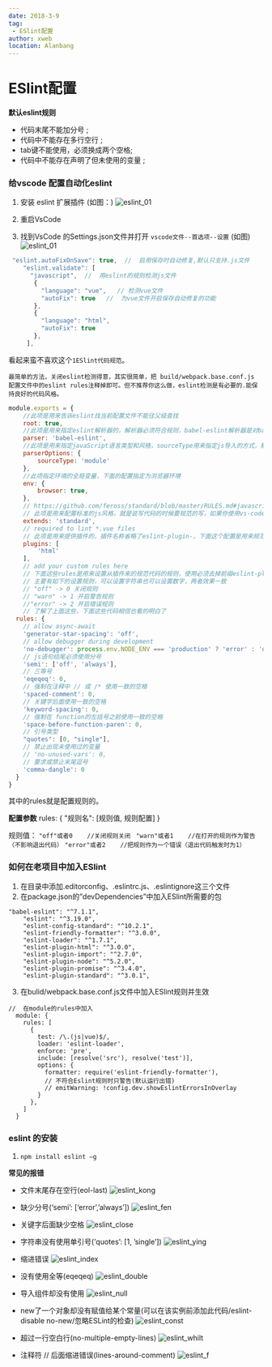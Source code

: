 ```yaml
---
date: 2018-3-9
tag: 
 - ESlint配置
author: xweb
location: Alanbang
---
```

# ESlint配置
**默认eslint规则**
* 代码末尾不能加分号 ;
* 代码中不能存在多行空行 ;
* tab键不能使用，必须换成两个空格;
* 代码中不能存在声明了但未使用的变量 ;

### 给vscode 配置自动化eslint
1. 安装 eslint 扩展插件 (如图：)
![eslint_01](../img/eslint/eslint_01.png)

2. 重启VsCode
3. 找到VsCode 的Settings.json文件并打开
   `vscode文件--首选项--设置` (如图)
  ![eslint_01](../img/eslint/eslint_01.png)

```js
 "eslint.autoFixOnSave": true,  //  启用保存时自动修复,默认只支持.js文件
    "eslint.validate": [
      "javascript",  //  用eslint的规则检测js文件
       {
         "language": "vue",   // 检测vue文件
         "autoFix": true   //  为vue文件开启保存自动修复的功能
       },
       {
         "language": "html",
         "autoFix": true
       },
     ],
```
看起来蛮不喜欢这个`1ESlint代码规范`。

`最简单的方法，关闭eslint检测得意，其实很简单，把 build/webpack.base.conf.js 配置文件中的eslint rules注释掉即可。但不推荐你这么做，eslint检测是有必要的.能保持良好的代码风格。`

```js
module.exports = {
    //此项是用来告诉eslint找当前配置文件不能往父级查找
    root: true, 
    //此项是用来指定eslint解析器的，解析器必须符合规则，babel-eslint解析器是对babel解析器的包装使其与ESLint解析
    parser: 'babel-eslint',
    //此项是用来指定javaScript语言类型和风格，sourceType用来指定js导入的方式，默认是script，此处设置为module，指某块导入方式
    parserOptions: {
        sourceType: 'module'
    },
    //此项指定环境的全局变量，下面的配置指定为浏览器环境
    env: {
        browser: true,
    },
    // https://github.com/feross/standard/blob/master/RULES.md#javascript-standard-style
    // 此项是用来配置标准的js风格，就是说写代码的时候要规范的写，如果你使用vs-code我觉得应该可以避免出错
    extends: 'standard',
    // required to lint *.vue files
    // 此项是用来提供插件的，插件名称省略了eslint-plugin-，下面这个配置是用来规范html的
    plugins: [
        'html'
    ],
    // add your custom rules here
    // 下面这些rules是用来设置从插件来的规范代码的规则，使用必须去掉前缀eslint-plugin-
    // 主要有如下的设置规则，可以设置字符串也可以设置数字，两者效果一致
    // "off" -> 0 关闭规则
    // "warn" -> 1 开启警告规则
    //"error" -> 2 开启错误规则
    // 了解了上面这些，下面这些代码相信也看的明白了
  rules: {
    // allow async-await
    'generator-star-spacing': 'off',
    // allow debugger during development
    'no-debugger': process.env.NODE_ENV === 'production' ? 'error' : 'off',
    // js语句结尾必须使用分号
    'semi': ['off', 'always'],
    // 三等号
    'eqeqeq': 0,
    // 强制在注释中 // 或 /* 使用一致的空格
    'spaced-comment': 0,
    // 关键字后面使用一致的空格
    'keyword-spacing': 0,
    // 强制在 function的左括号之前使用一致的空格
    'space-before-function-paren': 0,
    // 引号类型
    "quotes": [0, "single"],
    // 禁止出现未使用过的变量
    // 'no-unused-vars': 0,
    // 要求或禁止末尾逗号
    'comma-dangle': 0
  }
}

```
其中的rules就是配置规则的。

**配置参数**
rules: {
    "规则名": [规则值, 规则配置]
}

规则值：
`"off"或者0    //关闭规则关闭 `
`"warn"或者1    //在打开的规则作为警告（不影响退出代码）`
`"error"或者2    //把规则作为一个错误（退出代码触发时为1）`

### 如何在老项目中加入ESlint
1. 在目录中添加.editorconfig、.eslintrc.js、.eslintignore这三个文件
2. 在package.json的”devDependencies”中加入ESlint所需要的包
```
"babel-eslint": "^7.1.1",
    "eslint": "^3.19.0",
    "eslint-config-standard": "^10.2.1",
    "eslint-friendly-formatter": "^3.0.0",
    "eslint-loader": "^1.7.1",
    "eslint-plugin-html": "^3.0.0",
    "eslint-plugin-import": "^2.7.0",
    "eslint-plugin-node": "^5.2.0",
    "eslint-plugin-promise": "^3.4.0",
    "eslint-plugin-standard": "^3.0.1",
```
3. 在bulid/webpack.base.conf.js文件中加入ESlint规则并生效
```
//  在module的rules中加入
  module: {
    rules: [
      {
        test: /\.(js|vue)$/,
        loader: 'eslint-loader',
        enforce: 'pre',
        include: [resolve('src'), resolve('test')],
        options: {
          formatter: require('eslint-friendly-formatter'),
          // 不符合Eslint规则时只警告(默认运行出错)
          // emitWarning: !config.dev.showEslintErrorsInOverlay
        }
      },
    ]
  }
```
### eslint 的安装
1. `npm install eslint –g`

**常见的报错**
* 文件末尾存在空行(eol-last)
![eslint_kong](../img/eslint/eslint_kong.png)

* 缺少分号(‘semi’: [‘error’,’always’])
![eslint_fen](../img/eslint/eslint_fen.png)

* 关键字后面缺少空格
![eslint_close](../img/eslint/eslint_close.png)

* 字符串没有使用单引号(’quotes’: [1, ’single’])
![eslint_ying](../img/eslint/eslint_ying.png)

* 缩进错误
![eslint_index](../img/eslint/eslint_index.png)

* 没有使用全等(eqeqeq)
![eslint_double](../img/eslint/eslint_double.png)

* 导入组件却没有使用
![eslint_null](../img/eslint/eslint_null.png)

* new了一个对象却没有赋值给某个常量(可以在该实例前添加此代码/eslint-disable no-new/忽略ESLint的检查)
![eslint_const](../img/eslint/eslint_const.png)

* 超过一行空白行(no-multiple-empty-lines)
![eslint_whilt](../img/eslint/eslint_whilt.png)

* 注释符 // 后面缩进错误(lines-around-comment)
![eslint_f](../img/eslint/eslint_f.png)